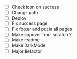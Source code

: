 - [ ] Check icon on success
- [ ] Change path
- [ ] Deploy
- [ ] Fix success page
- [ ] Fix footer and put in all pages
- [ ] Make popover from scratch ?
- [ ] Make readme
- [ ] Make DarkMode
- [ ] Major Refactor
